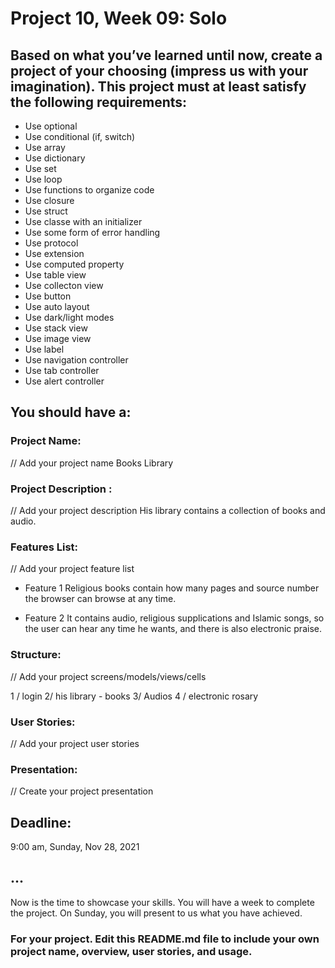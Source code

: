 # Project 10, Week 09: Solo


## Based on what you’ve learned until now, create a project of your choosing (impress us with your imagination). This project must at least satisfy the following requirements:

- Use optional
- Use conditional (if, switch)
- Use array
- Use dictionary
- Use set
- Use loop
- Use functions to organize code
- Use closure
- Use struct
- Use classe with an initializer
- Use some form of error handling
- Use protocol
- Use extension
- Use computed property
- Use table view
- Use collecton view
- Use button
- Use auto layout
- Use dark/light modes
- Use stack view
- Use image view
- Use label
- Use navigation controller
- Use tab controller
- Use alert controller

## You should have a:

### Project Name: 
// Add your project name
Books Library


### Project Description :
// Add your project description
His library contains a collection of books and audio.

### Features List:
// Add your project feature list

- Feature 1
Religious books contain how many pages and source number the browser can browse at any time.

- Feature 2
It contains audio, religious supplications and Islamic songs, so the user can hear any time he wants, and there is also electronic praise.

### Structure:
// Add your project screens/models/views/cells

1 / login
2/ his library - books
3/ Audios
4 / electronic rosary

### User Stories:
// Add your project user stories

### Presentation:
// Create your project presentation


## Deadline: 
9:00 am, Sunday, Nov 28, 2021 


## ...
Now is the time to showcase your skills. You will have a week to complete the project.
On Sunday, you will present to us what you have achieved. 



### For your project. Edit this README.md file to include your own project name,  overview, user stories, and usage. 
